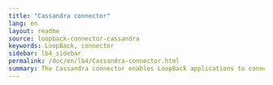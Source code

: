 ```yaml
---
title: "Cassandra connector"
lang: en
layout: readme
source: loopback-connector-cassandra
keywords: LoopBack, connector
sidebar: lb4_sidebar
permalink: /doc/en/lb4/Cassandra-connector.html
summary: The Cassandra connector enables LoopBack applications to connect to Cassandra data sources.
---
```

